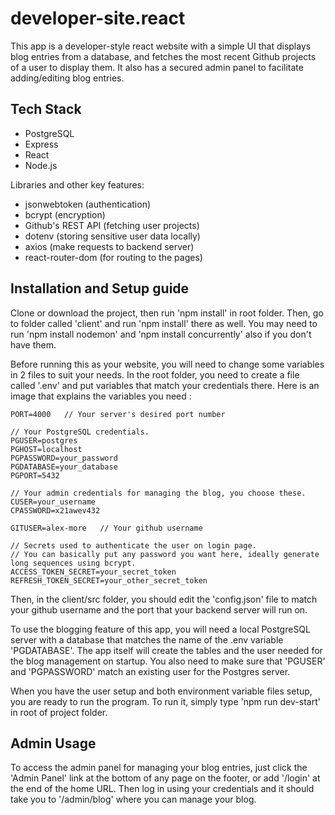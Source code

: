 # developer-site.react

This app is a developer-style react website with a simple UI that displays blog entries from a database, and fetches the most recent Github projects of a user to display them. It also has a secured admin panel to facilitate adding/editing blog entries.

## Tech Stack

- PostgreSQL
- Express
- React
- Node.js

Libraries and other key features:
- jsonwebtoken (authentication)
- bcrypt (encryption)
- Github's REST API (fetching user projects)
- dotenv (storing sensitive user data locally)
- axios (make requests to backend server)
- react-router-dom (for routing to the pages)

## Installation and Setup guide

Clone or download the project, then run 'npm install' in root folder.
Then, go to folder called 'client' and run 'npm install' there as well.
You may need to run 'npm install nodemon' and 'npm install concurrently' also if you don't have them.

Before running this as your website, you will need to change some variables in 2 files to suit your needs. In the root folder, you need to create a file called '.env' and put variables that match your credentials there. Here is an image that explains the variables you need :

```
PORT=4000   // Your server's desired port number

// Your PostgreSQL credentials.
PGUSER=postgres
PGHOST=localhost
PGPASSWORD=your_password
PGDATABASE=your_database
PGPORT=5432

// Your admin credentials for managing the blog, you choose these.
CUSER=your_username
CPASSWORD=x21awev432

GITUSER=alex-more   // Your github username 

// Secrets used to authenticate the user on login page.
// You can basically put any password you want here, ideally generate long sequences using bcrypt.
ACCESS_TOKEN_SECRET=your_secret_token
REFRESH_TOKEN_SECRET=your_other_secret_token
```

Then, in the client/src folder, you should edit the 'config.json' file to match your github username and the port that your backend server will run on.

To use the blogging feature of this app, you will need a local PostgreSQL server with a database that matches the name of the .env variable 'PGDATABASE'. The app itself will create the tables and the user needed for the blog management on startup. You also need to make sure that 'PGUSER' and 'PGPASSWORD' match an existing user for the Postgres server.

When you have the user setup and both environment variable files setup, you are ready to run the program. To run it, simply type 'npm run dev-start' in root of project folder.

## Admin Usage

To access the admin panel for managing your blog entries, just click the 'Admin Panel' link at the bottom of any page on the footer, or add '/login' at the end of the home URL. Then log in using your credentials and it should take you to '/admin/blog' where you can manage your blog.